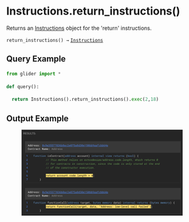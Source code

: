 # Instructions.return\_instructions()

Returns an [Instructions](./) object for the 'return' instructions.

`return_instructions() →` [`Instructions`](./)

## Query Example

```python
from glider import *

def query():

  return Instructions().return_instructions().exec(2,18)
```

## Output Example

<figure><img src="../../.gitbook/assets/image (260).png" alt=""><figcaption></figcaption></figure>

